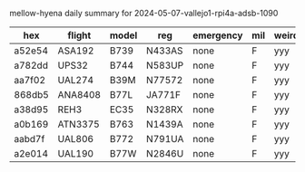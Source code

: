 mellow-hyena daily summary for 2024-05-07-vallejo1-rpi4a-adsb-1090

|hex|flight|model|reg|emergency|mil|weirdo|
|--|--|--|--|--|--|--|
|a52e54|ASA192|B739|N433AS|none|F|yyy|
|a782dd|UPS32|B744|N583UP|none|F|yyy|
|aa7f02|UAL274|B39M|N77572|none|F|yyy|
|868db5|ANA8408|B77L|JA771F|none|F|yyy|
|a38d95|REH3|EC35|N328RX|none|F|yyy|
|a0b169|ATN3375|B763|N1439A|none|F|yyy|
|aabd7f|UAL806|B772|N791UA|none|F|yyy|
|a2e014|UAL190|B77W|N2846U|none|F|yyy|
